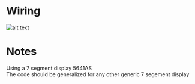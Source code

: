 # Wiring
![alt text](https://i.imgur.com/vrZm2ah.png)

# Notes
Using a 7 segment display 5641AS<br>
The code should be generalized for any other generic 7 segement display<br>
